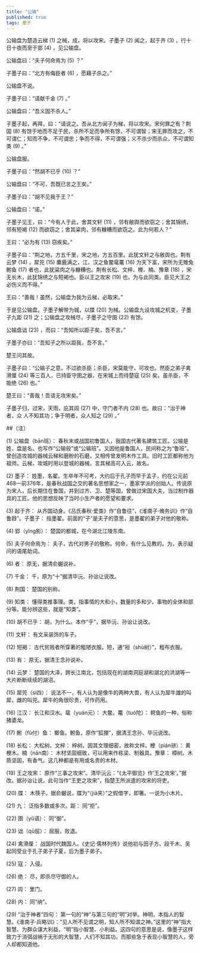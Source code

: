 ```yaml
---
title: "公输"
published: true
tags: 墨子
---
```


公输盘为楚造云梯 (1) 之械，成，将以攻宋。子墨子 (2) 闻之，起于齐 (3) ，行十日十夜而至于郢 (4) ，见公输盘。

公输盘曰：“夫子何命焉为 (5) ？”

子墨子曰：“北方有侮臣者 (6) ，愿藉子杀之。”

公输盘不说。

子墨子曰：“请献千金 (7) 。”

公输盘曰：“吾义固不杀人。”

子墨子起，再拜，曰：“请说之。吾从北方闻子为梯，将以攻宋。宋何罪之有？荆国 (8) 有馀于地而不足于民，杀所不足而争所有馀，不可谓智；宋无罪而攻之，不可谓仁；知而不争，不可谓忠；争而不得，不可谓强；义不杀少而杀众，不可谓知类 (9) 。”

公输盘服。

子墨子曰：“然胡不已乎 (10) ？”

公输盘曰：“不可，吾既已言之王矣。”

子墨子曰：“胡不见我于王？”

公输盘曰：“诺。”

子墨子见王，曰：“今有人于此，舍其文轩 (11) ，邻有敝舆而欲窃之；舍其锦绣，邻有短褐 (12) 而欲窃之；舍其粱肉，邻有糠糟而欲窃之。此为何若人？”

王曰：“必为有 (13) 窃疾矣。”

子墨子曰：“荆之地，方五千里，宋之地，方五百里。此犹文轩之与敝舆也。荆有云梦 (14) ，犀兕 (15) 麋鹿满之，江、汉之鱼鳖鼋鼍 (16) 为天下富，宋所为无雉兔鲋鱼 (17) 者也，此犹粱肉之与糠糟也。荆有长松、文梓、楩、楠、豫章 (18) ，宋无长木，此犹锦绣之与短褐也。臣以王之攻宋 (19) 也，为与此同类。臣见大王之必伤义而不得。”

王曰：“善哉！虽然，公输盘为我为云梯，必取宋。”

于是见公输盘。子墨子解带为城，以牒 (20) 为械。公输盘九设攻城之机变，子墨子九距 (21) 之；公输盘之攻械尽，子墨子之守圉 (22) 有馀。

公输盘诎 (23) ，而曰：“吾知所以距子矣，吾不言。”

子墨子亦曰：“吾知子之所以距我，吾不言。”

楚王问其故。

子墨子曰：“公输子之意，不过欲杀臣；杀臣，宋莫能守，可攻也。然臣之弟子禽滑厘 (24) 等三百人，已持臣守圉之器，在宋城上而待楚寇 (25) 矣。虽杀臣，不能绝 (26) 也。”

楚王曰：“善哉！吾请无攻宋矣。”

子墨子归，过宋，天雨，庇其闾 (27) 中，守门者不内 (28) 也。故曰：“治于神者，众
人不知其功；争于明者，众人知之 (29) 。”

##〔注〕　

(1) 公输盘（bān班）： 春秋末或战国初鲁国人，我国古代著名建筑工匠。公输是姓，盘是名。也写作“公输般”或“公输班”。又因他是鲁国人，民间称之为“鲁班”。曾创造攻城的器械云梯和磨粉的石磨，又相传曾发明木作工具。旧时工匠都称他为祖师。云梯，攻城时用以登城的器械，言其梯高可入云，故名。

(2) 墨子： 姓墨，名翟。生卒年不可考，大约后于孔子而早于孟子，约在公元前468—前376年，是春秋战国之交的著名思想家之一，墨家学派的创始人。传说原为宋人，后长期住在鲁国，并到过齐、卫、楚等国，曾做过宋国大夫，当过制作器具的工匠。他的思想反映了当时小生产者的愿望和要求。

(3) 起于齐： 从齐国动身。《吕氏春秋·爱类》作“自鲁往”，《淮南子·脩务训》作“自鲁趋”。子墨子： 指墨翟。前面的“子”是夫子的意思，是墨翟的弟子对他的敬称。

(4) 郢（yǐng影）： 楚国的都城，在今湖北江陵东南。

(5) 夫子何命焉为： 夫子，古代对男子的敬称。何命，有什么见教的。为，表示疑问的语尾助词。

(6) 者： 原无，据清俞樾说补。

(7) 千金： 千，原为“十”据清毕沅、孙诒让说改。

(8) 荆国： 楚国的别称。

(9) 知类： 懂得类推事理。类，指事情的大和小，数量的多和少，事物的全体和部分等。能分辨这些，就是“知类”。

(10) 胡不已乎： 胡，为什么。本作“乎”，据毕沅、孙诒让说改。

(11) 文轩： 有文采装饰的车子。

(12) 短褐： 古代贫贱者所穿著的粗陋衣服。短，通“裋（shù树）”，粗布衣服。

(13) 有： 原无，据清王念孙说补。

(14) 云梦： 楚国的大泽，跨长江南北，包括现在的湖南洞庭湖和湖北的洪湖等一大片断断续续的湖沼。

(15) 犀兕（sì四）： 说法不一，有人认为是像牛的两种大兽，有人认为犀牛雄的叫犀，雌的叫兕。犀牛的角很珍贵，可作药用。

(16) 江汉： 长江和汉水。鼋（yuán元）： 大鳖。鼍（tuó陀）： 鳄鱼的一种，俗称猪婆龙。

(17) 鲋（fù付）鱼： 鲫鱼。鲋鱼，原作“狐狸”，据清王念孙、毕沅说改。

(18) 长松： 大松树。文梓： 梓树。因其文理细密，故称文梓。楩（pián骈）： 黄楩木。楠（nán南）： 木材坚固细致，可以用来作栋梁、制器具。豫章： 樟树。木质坚固，有香气。这几种都是有用或名贵的木材。

(19) 王之攻宋： 原作“三事之攻宋”。清毕沅云：“《太平御览》作‘王之攻宋’。”据改。据孙诒让说，此句当作“王吏之攻宋”，指楚王所派遣的攻宋的将吏。

(20) 牒： 木筷子。据俞樾说，牒为“（jiā夹）”之假借字，即箸。一说为小木片。

(21) 九： 泛指多数或多次。距： 同“拒”。

(22) 圉（yǔ语）： 同“御”。

(23) 诎（qū屈）： 屈服，败退。

(24) 禽滑厘： 战国时代魏国人。《史记·儒林列传》说他初与田子方、段干木、吴起同受业于孔子弟子子夏，后为墨子弟子。

(25) 寇： 入侵。

(26) 绝： 尽，即杀尽守御的人。

(27) 闾： 里门。

(28) 内： 同“纳”。

(29) “治于神者”四句： 第一句的“神”与第三句的“明”对举。神明，本指人的智慧。《淮南子·兵略训》：“见人所不见谓之明，知人所不知谓之神。”这里的“神”指大智慧、为群众谋大利益，“明”指小智慧、小利益。这四句的意思是说，像墨子这样致力于消弭战祸于无形的大智慧，人们不知其功，而那些急于表现小智慧的人，旁人却都知道他。